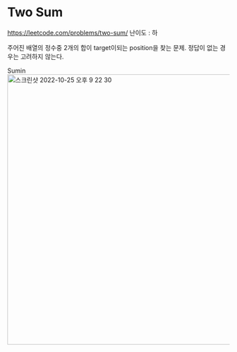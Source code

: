 # Two Sum
https://leetcode.com/problems/two-sum/
난이도 : 하

주어진 배열의 정수중 2개의 합이 target이되는 position을 찾는 문제.
정답이 없는 경우는 고려하지 않는다.

Sumin
<img width="613" alt="스크린샷 2022-10-25 오후 9 22 30" src="https://user-images.githubusercontent.com/23489208/197771967-de37ab1b-6115-4fc1-b2fe-24d048aa6640.png">
